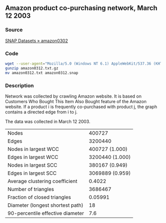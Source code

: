 Amazon product co-purchasing network, March 12 2003
---------------------------------------------------

### Source ###

[SNAP Datasets » amazon0302](https://snap.stanford.edu/data/amazon0302.html)

### Code ###

```bash
wget --user-agent="Mozilla/5.0 (Windows NT 6.1) AppleWebKit/537.36 (KHTML, like Gecko) Chrome/41.0.2228.0 Safari/537.36" https://snap.stanford.edu/data/amazon0312.txt.gz
gunzip amazon0312.txt.gz
mv amazon0312.txt amazon0312.snap
```

### Description ###

Network was collected by crawling Amazon website. It is based on Customers Who Bought This Item Also Bought feature of the Amazon website. If a product i is frequently co-purchased with product j, the graph contains a directed edge from i to j.

The data was collected in March 12 2003.

|                                  |                 |
| -------------------------------- | --------------- |
| Nodes                            | 400727          |
| Edges                            | 3200440         |
| Nodes in largest WCC             | 400727 (1.000)  |
| Edges in largest WCC             | 3200440 (1.000) |
| Nodes in largest SCC             | 380167 (0.949)  |
| Edges in largest SCC             | 3069889 (0.959) |
| Average clustering coefficient   | 0.4022          |
| Number of triangles              | 3686467         |
| Fraction of closed triangles     | 0.05991         |
| Diameter (longest shortest path) | 18              |
| 90-percentile effective diameter | 7.6             |
